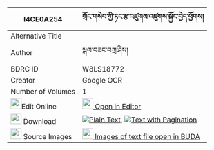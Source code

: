 |I4CE0A254|གྲོང་གསེབ་ཀྱི་ཏང་རྩ་འཛུགས་འཛུགས་སྐྱོང་བྱེད་ཕྱོགས། 
| --- | --- 
|Alternative Title |
|Author| སྐལ་བཟང་བཀྲ་ཤིས།
|BDRC ID | W8LS18772
|Creator | Google OCR
|Number of Volumes| 1
|<img width="25" src="https://img.icons8.com/color/25/000000/edit-property.png">Edit Online| [<img width="25" src="https://avatars.githubusercontent.com/u/45091458?s=200&v=4"> Open in Editor](http://editor.openpecha.org/I4CE0A254)
|<img width="25" src="https://img.icons8.com/fluent/48/000000/download-2.png"/>  Download | [![](https://img.icons8.com/color/20/000000/txt.png)Plain Text](https://github.com/Openpecha/I4CE0A254/releases/download/v1/drongseb_kyi_tang_tsa_dzuk_dzu_plain_I4CE0A254.zip), [![](https://img.icons8.com/color/20/000000/txt.png)Text with Pagination](https://github.com/Openpecha/I4CE0A254/releases/download/v1/drongseb_kyi_tang_tsa_dzuk_dzu_pages_I4CE0A254.zip)
|<img width="25" src="https://img.icons8.com/plasticine/100/000000/pictures-folder.png"/>  Source Images | [<img width="25" src="https://library.bdrc.io/icons/BUDA-small.svg"> Images of text file open in BUDA](https://library.bdrc.io/show/bdr:W8LS18772)